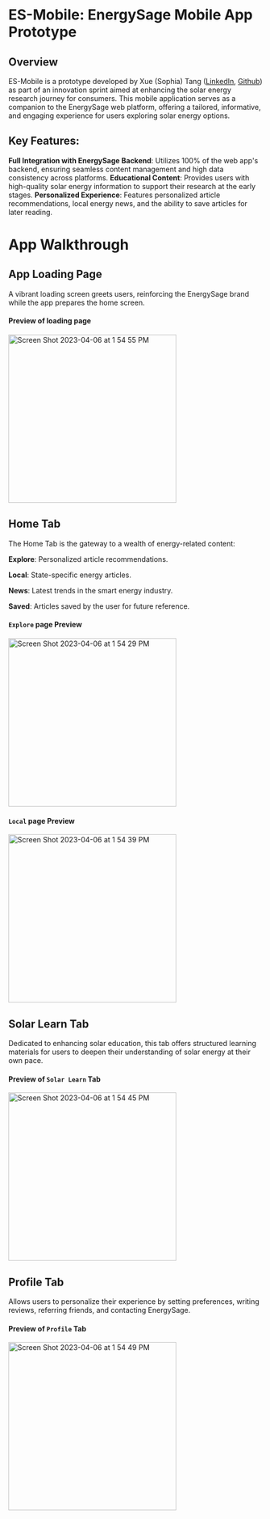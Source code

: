 # ES-Mobile: EnergySage Mobile App Prototype
## Overview
ES-Mobile is a prototype developed by Xue (Sophia) Tang ([LinkedIn](https://www.linkedin.com/in/xue-tang/), [Github](https://github.com/XueTang422))  as part of an innovation sprint aimed at enhancing the solar energy research journey for consumers. This mobile application serves as a companion to the EnergySage web platform, offering a tailored, informative, and engaging experience for users exploring solar energy options.
## Key Features:
**Full Integration with EnergySage Backend**: Utilizes 100% of the web app's backend, ensuring seamless content management and high data consistency across platforms.
**Educational Content**: Provides users with high-quality solar energy information to support their research at the early stages.
**Personalized Experience**: Features personalized article recommendations, local energy news, and the ability to save articles for later reading.

# App Walkthrough
## App Loading Page
A vibrant loading screen greets users, reinforcing the EnergySage brand while the app prepares the home screen.
#### Preview of loading page
<img width="333" alt="Screen Shot 2023-04-06 at 1 54 55 PM" src="https://github.com/XueTang422/es-mobile/assets/89874278/1c16000b-75e5-4fcc-84c3-ee6a7f5dc802">

## Home Tab

The Home Tab is the gateway to a wealth of energy-related content:

**Explore**: Personalized article recommendations.

**Local**: State-specific energy articles.

**News**: Latest trends in the smart energy industry.

**Saved**: Articles saved by the user for future reference.

#### `Explore` page Preview
<img width="333" alt="Screen Shot 2023-04-06 at 1 54 29 PM" src="https://github.com/XueTang422/es-mobile/assets/89874278/ba10872f-5447-41f2-a267-c00b1cad959a">

#### `Local` page Preview
<img width="333" alt="Screen Shot 2023-04-06 at 1 54 39 PM" src="https://github.com/XueTang422/es-mobile/assets/89874278/746e9906-6049-4af0-9510-0182ebb8a771">


## Solar Learn Tab
Dedicated to enhancing solar education, this tab offers structured learning materials for users to deepen their understanding of solar energy at their own pace.

#### Preview of `Solar Learn` Tab
<img width="333" alt="Screen Shot 2023-04-06 at 1 54 45 PM" src="https://github.com/XueTang422/es-mobile/assets/89874278/e6d1dd64-1aca-408f-a88d-f2564b0d5b5b">

## Profile Tab
Allows users to personalize their experience by setting preferences, writing reviews, referring friends, and contacting EnergySage.

#### Preview of `Profile` Tab
<img width="333" alt="Screen Shot 2023-04-06 at 1 54 49 PM" src="https://github.com/XueTang422/es-mobile/assets/89874278/5299e638-6c33-4ab2-9c91-1f40e250cd1f">
